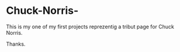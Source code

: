 # Chuck-Norris-
This is my one of my first projects reprezentig a tribut page for Chuck Norris.

Thanks.
